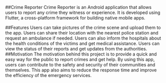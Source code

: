 ##Crime Reporter
Crime Reporter is an Android application that allows users to report any crime they witness or experience. It is developed using Flutter, a cross-platform framework for building native mobile apps.

##Features
Users can take pictures of the crime scene and upload them to the app.
Users can share their location with the nearest police station and request an ambulance if needed.
Users can also inform the hospitals about the health conditions of the victims and get medical assistance.
Users can view the status of their reports and get updates from the authorities.
##Motivation
The motivation behind this project is to provide a quick and easy way for the public to report crimes and get help. By using this app, users can contribute to the safety and security of their communities and themselves. This app also aims to reduce the response time and improve the efficiency of the emergency services.
